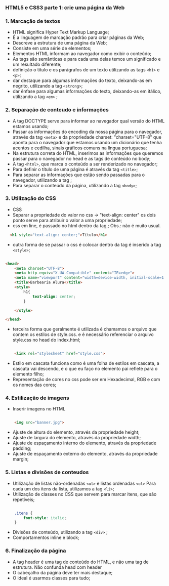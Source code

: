 ### HTML5 e CSS3 parte 1:  crie uma página da Web


<h3>1. Marcação de textos </h3>

* HTML significa Hyper Text Markup Language;
* É a linguagem de marcação padrão para criar páginas da Web;
* Descreve a estrutura de uma página da Web;
* Consiste em uma série de elementos;
* Elementos HTML informam ao navegador como exibir o conteúdo;
* As tags são semânticas e para cada uma delas temos um significado e um resultado diferente;
* definição o título e os parágrafos de um texto utilizando as tags `<h1>` e ` <p>`;
* dar destaque para algumas informações do texto, deixando-as em negrito, utilizando a tag `<strong>`;
* dar ênfase para algumas informações do texto, deixando-as em itálico, utilizando a tag  `<em>` ;


<h3>2. Separação de conteudo e informações </h3>

* A tag DOCTYPE serve para informar ao navegador qual versão do HTML estamos usando;
* Passar as informações do encoding da nossa página para o navegador, através da tag `<meta>` e da propriedade charset: "charset="UTF-8" que  aponta para o  navegador que estamos usando um dicionário que tenha acentos e cedilha, sinais gráficos comuns na língua portuguesa;
* Na estrutura correta do HTML, inserimos as informações que queremos passar para o navegador no head e as tags de conteúdo no body;
* A tag `<html>`, que marca o conteúdo a ser renderizado no navegador;
* Para definir o título de uma página é através da tag `<title>`;
* Para separar as informações que estão sendo passadas para o navegador, utilizando a tag <head>;
* Para  separar o conteúdo da página, utilizando a tag `<body>`;


<h3>3. Utilização do CSS</h3>

* CSS 
* Separar a propriedade do valor no css -> "text-align: center" os dois ponto serve para atribuir o valor a uma propriedade;
* css em  line, é passado no html dentro da tag,; Obs.: não é muito usual. 

```html
  <h1 style="text-align: center;">Título</h1>

```

* outra forma de se passar o css  é colocar dentro da tag <head> é inserido a tag `<style>`; 

```html

<head>
    <meta charset="UTF-8">
    <meta http-equiv="X-UA-Compatible" content="IE=edge">
    <meta name="viewport" content="width=device-width, initial-scale=1.0">
    <title>Barbearia Alura</title>
    <style>
        h1{
            text-align: center;
        }

    </style>

</head>

```

* terceira forma que geralmente é utilizada é chamamos o arquivo que contem os estilos de style.css. e é necessário referenciar o arquivo style.css no head do index.html;

```html

    <link rel="stylesheet" href="style.css">

 ```

* Estilo em cascata funciona como é uma folha de estilos em cascata, a cascata vai descendo, e o que eu faço no elemento pai reflete para o elemento filho;
* Representação de cores no css pode ser em Hexadecimal, RGB e com os nomes das cores;


<h3>4. Estilização de imagens</h3>

* Inserir imagens no HTML 

```html

    <img src="banner.jpg">

 ```
 * Ajuste de  altura do elemento, através da propriedade height;
 * Ajuste de  largura do elemento, através da propriedade width;
 * Ajuste de espaçamento interno do elemento, através da propriedade padding;
 * Ajuste de  espaçamento externo do elemento, através da propriedade margin;


<h3>5. Listas e divisões de conteudos</h3>

* Utilização de listas não-ordenadas `<ul>` e listas ordenadas `<ol>`
Para cada um dos itens da lista, utilizamos a tag `<li>`;
*  Utilização de classes no CSS que servem para marcar itens, que são repetíveis;

```css

    .itens {
        font-style: italic;
    }

 ```
* Divisões de conteúdo, utilizando a tag `<div>` ;
* Comportamentos inline e block;


<h3>6. Finalização da página</h3>

* A tag header é uma tag de conteúdo do HTML, e não uma tag de estrutura. Não confunda head com header
* O cabeçalho da página deve ter mais destaque;
* O ideal é usarmos classes para tudo;
